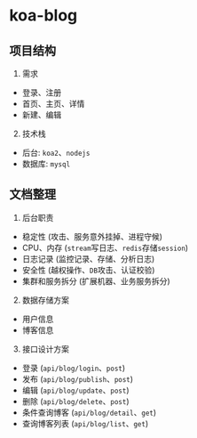 # koa-blog

## 项目结构

1. 需求

- 登录、注册
- 首页、主页、详情
- 新建、编辑

2. 技术栈

- 后台: `koa2`、`nodejs`
- 数据库: `mysql`


## 文档整理

1. 后台职责

- 稳定性 (攻击、服务意外挂掉、进程守候)
- CPU、内存 (`stream`写日志、`redis`存储`session`)
- 日志记录 (监控记录、存储、分析日志)
- 安全性 (越权操作、`DB`攻击、认证校验)
- 集群和服务拆分 (扩展机器、业务服务拆分)


2. 数据存储方案

- 用户信息
- 博客信息

3. 接口设计方案

- 登录 (`api/blog/login`、`post`)
- 发布 (`api/blog/publish`、`post`)
- 编辑 (`api/blog/update`、`post`)
- 删除 (`api/blog/delete`、`post`)
- 条件查询博客 (`api/blog/detail`、`get`)
- 查询博客列表 (`api/blog/list`、`get`)